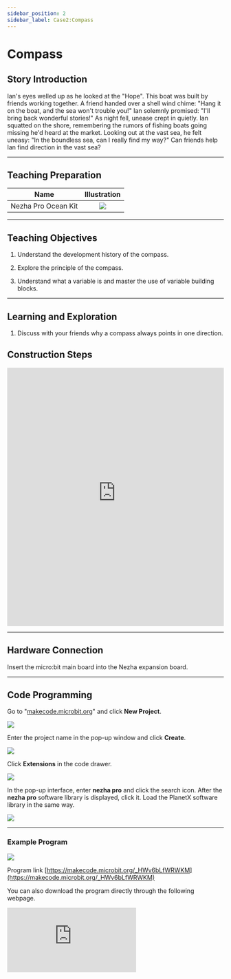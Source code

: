 ```yaml
---
sidebar_position: 2
sidebar_label: Case2:Compass
---
```


# Compass
## Story Introduction
Ian's eyes welled up as he looked at the "Hope". This boat was built by friends working together. A friend handed over a shell wind chime: "Hang it on the boat, and the sea won't trouble you!" Ian solemnly promised: "I'll bring back wonderful stories!"
As night fell, unease crept in quietly. Ian squatted on the shore, remembering the rumors of fishing boats going missing he'd heard at the market. Looking out at the vast sea, he felt uneasy: "In the boundless sea, can I really find my way?" Can friends help Ian find direction in the vast sea?

---

## Teaching Preparation

| Name | Illustration |
| :----------: | :--------------------------: |
| Nezha Pro Ocean Kit | ![](https://wiki-media-ef.oss-cn-hongkong.aliyuncs.com/docs/microbit/building-blocks/nezha-pro-ocean-kit/nezha-pro-ocean-kit-products-introduction-002.png.png) |

---
## Teaching Objectives
1. Understand the development history of the compass.

2. Explore the principle of the compass.

3. Understand what a variable is and master the use of variable building blocks.

---
## Learning and Exploration

1. Discuss with your friends why a compass always points in one direction.


## Construction Steps

<embed src="https://wiki-media-ef.oss-cn-hongkong.aliyuncs.com/docs/microbit/building-blocks/nezha-pro-ocean-kit/setup-diagram/case02/nezha-pro-ocean-kit-step-02-1.png.pdf" type="application/pdf" width="100%" height="600px" />

---
## Hardware Connection

Insert the micro:bit main board into the Nezha expansion board.

---
## Code Programming

Go to "[makecode.microbit.org](https://makecode.microbit.org)" and click **New Project**.

![](https://wiki-media-ef.oss-cn-hongkong.aliyuncs.com/docs/microbit/building-blocks/microbit-space-science-kit/images/microbit-space-science-kit-case01-07.png)

Enter the project name in the pop-up window and click **Create**.

![](https://wiki-media-ef.oss-cn-hongkong.aliyuncs.com/docs/microbit/building-blocks/microbit-space-science-kit/images/microbit-space-science-kit-case01-11.png)

Click **Extensions** in the code drawer.

![](https://wiki-media-ef.oss-cn-hongkong.aliyuncs.com/docs/microbit/building-blocks/microbit-space-science-kit/images/microbit-space-science-kit-case01-09.png)

In the pop-up interface, enter **nezha pro** and click the search icon. After the **nezha pro** software library is displayed, click it. Load the PlanetX software library in the same way.

![](https://wiki-media-ef.oss-cn-hongkong.aliyuncs.com/docs/microbit/building-blocks/microbit-space-science-kit/images/microbit-space-science-kit-case01-10.png)

---
### Example Program

![](https://wiki-media-ef.oss-cn-hongkong.aliyuncs.com/docs/microbit/building-blocks/nezha-pro-ocean-kit/setup-diagram/nezha-pro-ocean-kit-02.png)

Program link
[https://makecode.microbit.org/_HWv6bLfWRWKM](https://makecode.microbit.org/_HWv6bLfWRWKM)

You can also download the program directly through the following webpage.

<div
    style={{
        position: 'relative',
        paddingBottom: '60%',
        overflow: 'hidden',
    }}
>
    <iframe
        src="https://makecode.microbit.org/_HWv6bLfWRWKM"
        frameborder="0"
        sandbox="allow-popups allow-forms allow-scripts allow-same-origin"
        style={{
            position: 'absolute',
            width: '100%',
            height: '100%',
        }}
    />
</div>

---
### Download Program

Use a USB cable to connect the PC and micro:bit V2.

![](https://wiki-media-ef.oss-cn-hongkong.aliyuncs.com/docs/microbit/building-blocks/microbit-space-science-kit/images/microbit-space-science-kit-manual03.gif)

After successful connection, a drive named MICROBIT will be recognized on the computer.

![](https://wiki-media-ef.oss-cn-hongkong.aliyuncs.com/docs/microbit/building-blocks/microbit-space-science-kit/images/microbit-space-science-kit-manual06.png)

Click ![](https://wiki-media-ef.oss-cn-hongkong.aliyuncs.com/docs/microbit/building-blocks/microbit-space-science-kit/images/microbit-space-science-kit-manual07.png) in the lower left corner and select **Connect Device**.

![](https://wiki-media-ef.oss-cn-hongkong.aliyuncs.com/docs/microbit/building-blocks/microbit-space-science-kit/images/microbit-space-science-kit-manual11.png)

Click ![](https://wiki-media-ef.oss-cn-hongkong.aliyuncs.com/docs/microbit/building-blocks/microbit-space-science-kit/images/microbit-space-science-kit-manual08.png).

![](https://wiki-media-ef.oss-cn-hongkong.aliyuncs.com/docs/microbit/building-blocks/microbit-space-science-kit/images/microbit-space-science-kit-manual12.png)

Click ![](https://wiki-media-ef.oss-cn-hongkong.aliyuncs.com/docs/microbit/building-blocks/microbit-space-science-kit/images/microbit-space-science-kit-manual09.png).

![](https://wiki-media-ef.oss-cn-hongkong.aliyuncs.com/docs/microbit/building-blocks/microbit-space-science-kit/images/microbit-space-science-kit-manual13.png)

In the pop-up window, select **BBC micro:bit CMSIS-DAP**, then select **Connect**. At this point, our micro:bit has been successfully connected.

![](https://wiki-media-ef.oss-cn-hongkong.aliyuncs.com/docs/microbit/building-blocks/microbit-space-science-kit/images/microbit-space-science-kit-manual14.png)

Click **Download Program**

![](https://wiki-media-ef.oss-cn-hongkong.aliyuncs.com/docs/microbit/building-blocks/microbit-space-science-kit/images/microbit-space-science-kit-manual10.png)

---
## Case Demonstration

1. Gyroscope calibration

2. Using the micro:bit compass function.



---
## Extended Knowledge

### Compass

#### I. Core Structure and Principle

- Magnetic needle characteristics: Made of magnetic materials such as iron and nickel, it forms an N pole (north pole) and an S pole (south pole) after magnetization. According to the principle that "like poles repel and opposite poles attract", the N pole of the magnetic needle will be attracted by the S pole of the Earth's magnetic field (near the geographic north pole), and the S pole will be attracted by the N pole of the Earth's magnetic field (near the geographic south pole), thus stably pointing to the north-south direction.

- Earth's magnetic field: The Earth is like a large magnet. The N pole of the magnetic field is near the geographic south pole, and the S pole is near the geographic north pole. The magnetic field lines of the magnetic field start from the geographic south pole and return to the geographic north pole, enabling the magnetic needle to obtain a directional force.

- Free rotation design: To reduce friction, the magnetic needle is mostly supported by a smooth axis or suspended in a liquid (such as kerosene), ensuring flexible rotation on the horizontal plane and quick response to magnetic field changes.

#### II. Key Influencing Factors

- Magnetic declination: The north and south poles of the Earth's magnetic field do not coincide with the geographic north and south poles. The angle between them is called "magnetic declination". For example, the magnetic declination in Beijing is about 5° west. When in use, the reading needs to be corrected according to the local magnetic declination to obtain the accurate geographic direction.

- External interference: Near magnets, high-voltage lines, iron-containing minerals, etc., the external magnetic field will interfere with the direction of the magnetic needle; the electromagnetic field of electronic equipment may also affect the accuracy of the compass.

#### III. Types and Development

| **Type** | **Characteristics** | **Application Scenarios** |
| --- | --- | --- |
| Traditional compass | Water-floated or dry compass, indicating direction through a floating magnetic needle or axis support, with azimuths (such as north, south, east, west) marked on the dial. | Ancient navigation, geological exploration, feng shui survey, etc. |
| Electronic compass | Uses magnetic sensors (such as Hall effect sensors) to detect magnetic fields, which are processed by circuits and display directions on the screen, with strong anti-interference ability and accurate readings. | Mobile phones, car navigation, drones and other modern devices. |
| Magnetoresistive compass | Based on the magnetoresistive effect (the resistance of the material changes when the magnetic field changes), it has high sensitivity and is suitable for precision navigation. | High-end fields such as aviation and aerospace. |

#### IV. Practical Applications and Significance

- Navigation foundation: When GPS signals are weak or there is no power supply (such as wilderness hiking, maritime distress), the compass is an important backup tool to ensure direction judgment.

- Scientific research: Geologists study the history of the Earth's magnetic field through the remanence of rocks; archaeologists use compasses to locate the orientation of ancient relics.

- Cultural symbol: As one of the four great inventions of ancient China, the compass promoted the development of the Age of Discovery and is a symbol of human exploration of the world.
